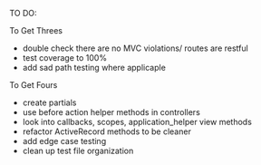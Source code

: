 TO DO:

To Get Threes
- double check there are no MVC violations/ routes are restful
- test coverage to 100%
- add sad path testing where applicaple



To Get Fours
- create partials
- use before action helper methods in controllers
- look into callbacks, scopes, application_helper view methods
- refactor ActiveRecord methods to be cleaner
- add edge case testing
- clean up test file organization